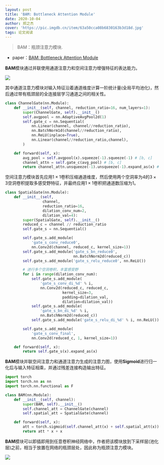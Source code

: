 ```yaml
---
layout: post
title: 'BAM: Bottleneck Attention Module'
date: 2020-10-04
author: 郑之杰
cover: 'https://pic.imgdb.cn/item/63a50cca08b6830163b3d18d.jpg'
tags: 论文阅读
---
```


> BAM：瓶颈注意力模块.

- paper：[BAM: Bottleneck Attention Module](https://arxiv.org/abs/1807.06514)

**BAM**模块通过并联使用通道注意力和空间注意力增强特征的表达能力。

![](https://pic.imgdb.cn/item/63a50e2908b6830163b5939c.jpg)

其中通道注意力模块对输入特征沿着通道维度计算一阶统计量(全局平均池化)，然后通过带有瓶颈层的全连接层学习通道之间的相关性。

```python
class ChannelGate(nn.Module):
    def __init__(self, channel, reduction_ratio=16, num_layers=1):
        super(ChannelGate, self).__init__()
        self.avgpool = nn.AdaptiveAvgPool2d(1)
        self.gate_c = nn.Sequential(
            nn.Linear(channel, channel//reduction_ratio),
            nn.BatchNorm1d(channel//reduction_ratio),
            nn.ReLU(inplace=True),
            nn.Linear(channel//reduction_ratio,channel),
        )

    def forward(self, x):
        avg_pool = self.avgpool(x).squeeze(-1).squeeze(-1) # [b, c]
        channel_attn = self.gate_c(avg_pool) # [b, c]
        return channel_attn.unsqueeze(-1).unsqueeze(-1).expand_as(x) # [b, c, h, w]
```

空间注意力模块首先应用$1 \times 1$卷积压缩通道维度，然后使用两个空洞率为$4$的$3 \times 3$空洞卷积提取多感受野特征，并最终应用$1 \times 1$卷积把通道数压缩为$1$。

```python
class SpatialGate(nn.Module):
    def __init__(self,
                 channel,
                 reduction_ratio=16,
                 dilation_conv_num=2,
                 dilation_val=4):
        super(SpatialGate, self).__init__()
        reduced_c = channel // reduction_ratio
        self.gate_s = nn.Sequential()

        self.gate_s.add_module(
            'gate_s_conv_reduce0',
            nn.Conv2d(channel, reduced_c, kernel_size=1))
        self.gate_s.add_module('gate_s_bn_reduce0',
                               nn.BatchNorm2d(reduced_c))
        self.gate_s.add_module('gate_s_relu_reduce0', nn.ReLU())

        # 进行多个空洞卷积，丰富感受野
        for i in range(dilation_conv_num):
            self.gate_s.add_module(
                'gate_s_conv_di_%d' % i,
                nn.Conv2d(reduced_c, reduced_c,
                          kernel_size=3,
                          padding=dilation_val,
                          dilation=dilation_val))
            self.gate_s.add_module(
                'gate_s_bn_di_%d' % i,
                nn.BatchNorm2d(reduced_c))
            self.gate_s.add_module('gate_s_relu_di_%d' % i, nn.ReLU())

        self.gate_s.add_module(
            'gate_s_conv_final',
            nn.Conv2d(reduced_c, 1, kernel_size=1))

    def forward(self, x):
        return self.gate_s(x).expand_as(x)
```

**BAM**模块并联空间注意力和通道注意力生成的注意力图，使用**Sigmoid**进行归一化后与输入特征相乘，并通过残差连接构造输出特征。

```python
import torch
import torch.nn as nn
import torch.nn.functional as F

class BAM(nn.Module):
    def __init__(self, channel):
        super(BAM, self).__init__()
        self.channel_att = ChannelGate(channel)
        self.spatial_att = SpatialGate(channel)

    def forward(self, x):
        att = torch.sigmoid(self.channel_att(x) + self.spatial_att(x))
        return att * x + x
```

**BAM**模块可以即插即用到任意卷积神经网络中，作者把该模块放到下采样层(池化层)之前，相当于放置在网络的瓶颈层处，因此称为瓶颈注意力模块。

![](https://pic.imgdb.cn/item/63a513a308b6830163bcb3a3.jpg)